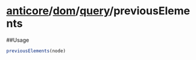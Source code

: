 # [anticore](../../../../../#reference)/[dom](../../#reference)/[query](../#reference)/<a name="reference">previousElements</a>

##Usage

```js
previousElements(node)
```